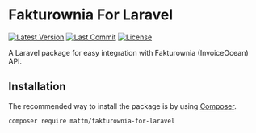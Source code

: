 # Fakturownia For Laravel

[![Latest Version](https://img.shields.io/packagist/v/mattm/fakturownia-for-laravel?include_prereleases)](https://packagist.org/packages/mattm/fakturownia-for-laravel)
[![Last Commit](https://img.shields.io/github/last-commit/MattMoszczynski/Fakturownia-For-Laravel)](https://github.com/MattMoszczynski/Fakturownia-For-Laravel/commit/main)
[![License](https://img.shields.io/github/license/MattMoszczynski/Fakturownia-For-Laravel)](https://github.com/MattMoszczynski/Fakturownia-For-Laravel/blob/main/LICENSE)

A Laravel package for easy integration with Fakturownia (InvoiceOcean) API.

## Installation

The recommended way to install the package is by using
[Composer](https://getcomposer.org/).

```bash
composer require mattm/fakturownia-for-laravel
```
